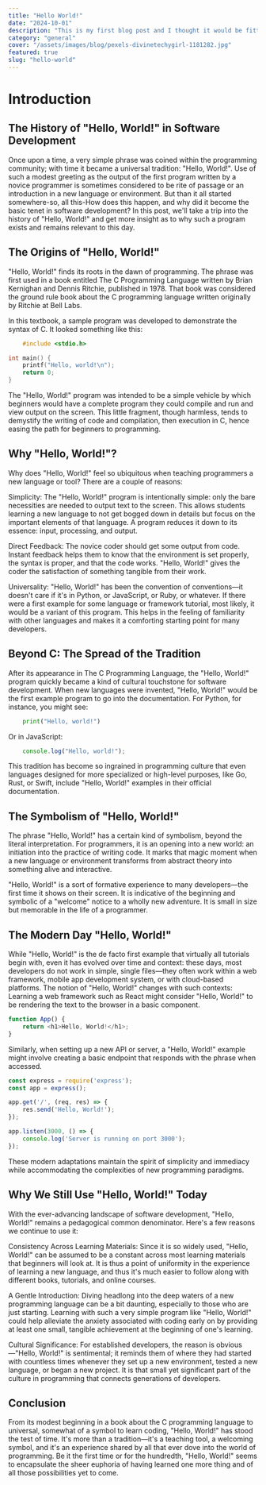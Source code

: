 ```yaml
---
title: "Hello World!"
date: "2024-10-01"
description: "This is my first blog post and I thought it would be fitting to write about the history of \"Hello, World!\" in software development. Many of us have written this simple program when learning a new programming language, but do you know where it originated from? In this post, we'll explore the history of \"Hello, World!\" and why it has become a tradition in software development."
category: "general"
cover: "/assets/images/blog/pexels-divinetechygirl-1181282.jpg"
featured: true
slug: "hello-world"
---
```


# Introduction

## The History of "Hello, World!" in Software Development

Once upon a time, a very simple phrase was coined within the programming community; with time it became a universal tradition: "Hello, World!". Use of such a modest greeting as the output of the first program written by a novice programmer is sometimes considered to be rite of passage or an introduction in a new language or environment. But than it all started somewhere-so, all this-How does this happen, and why did it become the basic tenet in software development? In this post, we'll take a trip into the history of "Hello, World!" and get more insight as to why such a program exists and remains relevant to this day.

## The Origins of "Hello, World!"

"Hello, World!" finds its roots in the dawn of programming. The phrase was first used in a book entitled The C Programming Language written by Brian Kernighan and Dennis Ritchie, published in 1978. That book was considered the ground rule book about the C programming language written originally by Ritchie at Bell Labs.

In this textbook, a sample program was developed to demonstrate the syntax of C. It looked something like this:

```c
    #include <stdio.h>

int main() {
    printf("Hello, world!\n");
    return 0;
}
```

The "Hello, World!" program was intended to be a simple vehicle by which beginners would have a complete program they could compile and run and view output on the screen. This little fragment, though harmless, tends to demystify the writing of code and compilation, then execution in C, hence easing the path for beginners to programming.

## Why "Hello, World!"?

Why does "Hello, World!" feel so ubiquitous when teaching programmers a new language or tool? There are a couple of reasons:

Simplicity: The "Hello, World!" program is intentionally simple: only the bare necessities are needed to output text to the screen. This allows students learning a new language to not get bogged down in details but focus on the important elements of that language. A program reduces it down to its essence: input, processing, and output.

Direct Feedback: The novice coder should get some output from code. Instant feedback helps them to know that the environment is set properly, the syntax is proper, and that the code works. "Hello, World!" gives the coder the satisfaction of something tangible from their work.

Universality: "Hello, World!" has been the convention of conventions—it doesn't care if it's in Python, or JavaScript, or Ruby, or whatever. If there were a first example for some language or framework tutorial, most likely, it would be a variant of this program. This helps in the feeling of familiarity with other languages and makes it a comforting starting point for many developers.

## Beyond C: The Spread of the Tradition

After its appearance in The C Programming Language, the "Hello, World!" program quickly became a kind of cultural touchstone for software development. When new languages were invented, "Hello, World!" would be the first example program to go into the documentation. For Python, for instance, you might see:

```python
    print("Hello, world!")
```

Or in JavaScript:

```javascript
    console.log("Hello, world!");
```

This tradition has become so ingrained in programming culture that even languages designed for more specialized or high-level purposes, like Go, Rust, or Swift, include "Hello, World!" examples in their official documentation.

## The Symbolism of "Hello, World!"

The phrase "Hello, World!" has a certain kind of symbolism, beyond the literal interpretation. For programmers, it is an opening into a new world: an initiation into the practice of writing code. It marks that magic moment when a new language or environment transforms from abstract theory into something alive and interactive.

"Hello, World!" is a sort of formative experience to many developers—the first time it shows on their screen. It is indicative of the beginning and symbolic of a "welcome" notice to a wholly new adventure. It is small in size but memorable in the life of a programmer.

## The Modern Day "Hello, World!"

While "Hello, World!" is the de facto first example that virtually all tutorials begin with, even it has evolved over time and context: these days, most developers do not work in simple, single files—they often work within a web framework, mobile app development system, or with cloud-based platforms. The notion of "Hello, World!" changes with such contexts: Learning a web framework such as React might consider "Hello, World!" to be rendering the text to the browser in a basic component.

```javascript
function App() {
    return <h1>Hello, World!</h1>;
}
```

Similarly, when setting up a new API or server, a "Hello, World!" example might involve creating a basic endpoint that responds with the phrase when accessed.

```javascript
const express = require('express');
const app = express();

app.get('/', (req, res) => {
    res.send('Hello, World!');
});

app.listen(3000, () => {
    console.log('Server is running on port 3000');
});
```

These modern adaptations maintain the spirit of simplicity and immediacy while accommodating the complexities of new programming paradigms.

## Why We Still Use "Hello, World!" Today

With the ever-advancing landscape of software development, "Hello, World!" remains a pedagogical common denominator. Here's a few reasons we continue to use it:

Consistency Across Learning Materials: Since it is so widely used, "Hello, World!" can be assumed to be a constant across most learning materials that beginners will look at. It is thus a point of uniformity in the experience of learning a new language, and thus it's much easier to follow along with different books, tutorials, and online courses.

A Gentle Introduction: Diving headlong into the deep waters of a new programming language can be a bit daunting, especially to those who are just starting. Learning with such a very simple program like "Hello, World!" could help alleviate the anxiety associated with coding early on by providing at least one small, tangible achievement at the beginning of one's learning.

Cultural Significance: For established developers, the reason is obvious—"Hello, World!" is sentimental; it reminds them of where they had started with countless times whenever they set up a new environment, tested a new language, or began a new project. It is that small yet significant part of the culture in programming that connects generations of developers.

## Conclusion

From its modest beginning in a book about the C programming language to universal, somewhat of a symbol to learn coding, "Hello, World!" has stood the test of time. It's more than a tradition—it's a teaching tool, a welcoming symbol, and it's an experience shared by all that ever dove into the world of programming. Be it the first time or for the hundredth, "Hello, World!" seems to encapsulate the sheer euphoria of having learned one more thing and of all those possibilities yet to come.
